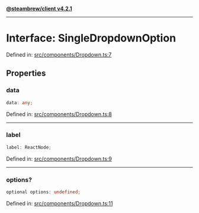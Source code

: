 [**@steambrew/client v4.2.1**](../README.md)

***

# Interface: SingleDropdownOption

Defined in: [src/components/Dropdown.ts:7](https://github.com/shdwmtr/plugutil/blob/b52230e3bd417b9353d983856323dee8a90c4f70/client/src/components/Dropdown.ts#L7)

## Properties

### data

```ts
data: any;
```

Defined in: [src/components/Dropdown.ts:8](https://github.com/shdwmtr/plugutil/blob/b52230e3bd417b9353d983856323dee8a90c4f70/client/src/components/Dropdown.ts#L8)

***

### label

```ts
label: ReactNode;
```

Defined in: [src/components/Dropdown.ts:9](https://github.com/shdwmtr/plugutil/blob/b52230e3bd417b9353d983856323dee8a90c4f70/client/src/components/Dropdown.ts#L9)

***

### options?

```ts
optional options: undefined;
```

Defined in: [src/components/Dropdown.ts:11](https://github.com/shdwmtr/plugutil/blob/b52230e3bd417b9353d983856323dee8a90c4f70/client/src/components/Dropdown.ts#L11)
